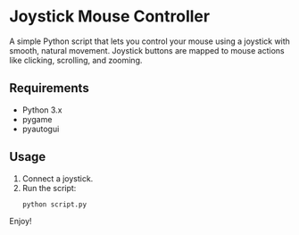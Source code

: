 # Joystick Mouse Controller

A simple Python script that lets you control your mouse using a joystick with smooth, natural movement. Joystick buttons are mapped to mouse actions like clicking, scrolling, and zooming.

## Requirements

- Python 3.x
- pygame
- pyautogui

## Usage

1. Connect a joystick.
2. Run the script:
   ```bash
   python script.py
   ```

Enjoy!
